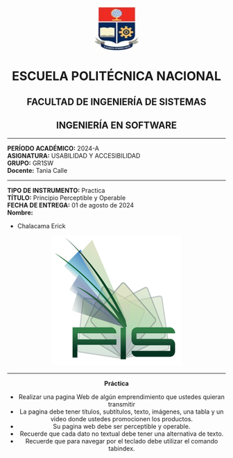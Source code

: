 <div align="center">
<img src="assets/Imagen1.jpg" width="100" height="100">
<h1>ESCUELA POLITÉCNICA NACIONAL</h1>
<h2> FACULTAD DE INGENIERÍA DE SISTEMAS </h2>
<h2> INGENIERÍA EN SOFTWARE </h2>
</div>

---

**PERÍODO ACADÉMICO:** 2024-A<br>
**ASIGNATURA:** USABILIDAD Y ACCESIBILIDAD<br>
**GRUPO:** GR1SW<br>
**Docente:** Tania Calle<br>

---
**TIPO DE INSTRUMENTO:** Practica<br>
**TÍTULO:** Principio Perceptible y Operable<br>
**FECHA DE ENTREGA:** 01 de agosto de 2024<br>
**Nombre:**<br>

- Chalacama Erick

<div align="center">
<img src="assets/Imagen2.png" width="300" height="300">
</div>

---

<div align="center">

**Práctica**
- Realizar una pagina Web de algún emprendimiento que ustedes
quieran transmitir
- La pagina debe tener títulos, subtítulos, texto, imágenes, una tabla y
un video donde ustedes promocionen los productos.
- Su pagina web debe ser perceptible y operable.
- Recuerde que cada dato no textual debe tener una alternativa de
texto.
- Recuerde que para navegar por el teclado debe utilizar el comando
tabindex.